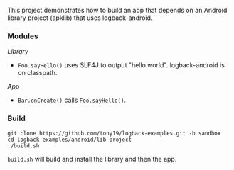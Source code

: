 
This project demonstrates how to build an app that depends on an Android library
project (apklib) that uses logback-android.

### Modules
*Library*

 * `Foo.sayHello()` uses SLF4J to output "hello world". logback-android is on classpath.

*App*

* `Bar.onCreate()` calls `Foo.sayHello()`.

### Build

    git clone https://github.com/tony19/logback-examples.git -b sandbox
    cd logback-examples/android/lib-project
    ./build.sh

`build.sh` will build and install the library and then the app.
